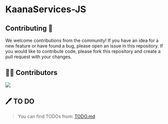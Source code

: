 # KaanaServices-JS

## Contributing 🤝
We welcome contributions from the community! If you have an idea for a new feature or have found a bug, please open an issue in this repository. If you would like to contribute code, please fork this repository and create a pull request with your changes.

## 👨‍💻 Contributors

<a href="https://github.com/KaanaOfficial/KaanaServices-JS/graphs/contributors">
  <img src="https://contrib.rocks/image?repo=KaanaOfficial/KaanaServices-JS" />   
</a>   

## 🖊 TO DO

> You can find TODOs from: [TODO.md](https://github.com/KaanaOfficial/KaanaServices-JS/blob/master/TODO.md)
